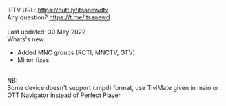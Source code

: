 IPTV URL: https://cutt.ly/itsanewdtv
<br />
Any question? https://t.me/itsanewd
<br />
<br />
Last updated: 30 May 2022
<br />
Whats's new:
<br />
- Added MNC groups (RCTI, MNCTV, GTV)
- Minor fixes
<br />
NB:
<br />
Some device doesn't support (.mpd) format, use TiviMate given in main or OTT Navigator instead of Perfect Player
